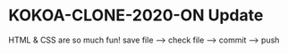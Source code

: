 # KOKOA-CLONE-2020-ON Update

HTML & CSS are so much fun!
save file --> check file --> commit --> push